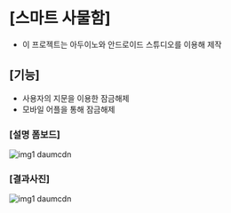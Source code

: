 # [스마트 사물함]

* 이 프로젝트는 아두이노와 안드로이드 스튜디오를 이용해 제작

## [기능]

 - 사용자의 지문을 이용한 잠금해제
 - 모바일 어플을 통해 잠금해제



### [설명 폼보드]

![img1 daumcdn](https://user-images.githubusercontent.com/48741014/76318832-a31ed980-6321-11ea-8bd4-8f8ccac30868.png)

### [결과사진]

![img1 daumcdn](https://user-images.githubusercontent.com/48741014/76319018-ec6f2900-6321-11ea-866b-bee556402bea.jpg)
